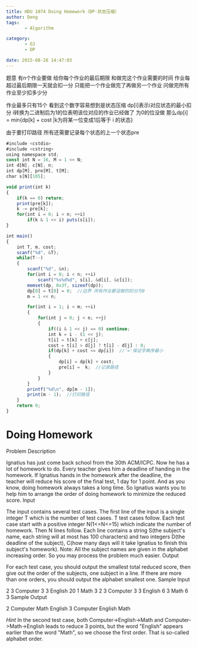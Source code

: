 ```yaml
---
title: HDU 1074 Doing Homework（DP·状态压缩）
author: Deng
tags: 
       - Algorithm

category: 
       - OJ
       - DP

date: 2015-08-28 14:47:03
---
```

题意 有n个作业要做 给你每个作业的最后期限 和做完这个作业需要的时间 作业每超过最后期限一天就会扣一分 只能把一个作业做完了再做另一个作业 问做完所有作业至少扣多少分

作业最多只有15个 看到这个数字容易想到是状态压缩 dp[i]表示i对应状态的最小扣分 i转换为二进制后为1的位表明该位对应的作业已经做了 为0的位没做 那么dp[i] = min{dp[k] + cost |k为将某一位变成1后等于 i 的状态}

由于要打印路径 所有还需要记录每个状态的上一个状态pre

```js 
#include <cstdio>
#include <cstring>
using namespace std;
const int N = 16, M = 1 << N;
int d[N], c[N], n;
int dp[M], pre[M], t[M];
char s[N][105];

void print(int k)
{
    if(k == 0) return;
    print(pre[k]);
    k -= pre[k];
    for(int i = 0; i < n; ++i)
        if(k & 1 << i) puts(s[i]);
}

int main()
{
    int T, m, cost;
    scanf("%d", &T);
    while(T--)
    {
        scanf("%d", &n);
        for(int i = 0; i < n; ++i)
            scanf("%s%d%d", s[i], &d[i], &c[i]);
        memset(dp, 0x3f, sizeof(dp));
        dp[0] = t[0] = 0;  //边界 所有作业都没做的扣分为0
        m = 1 << n;

        for(int i = 1; i < m; ++i)
        {
            for(int j = 0; j < n; ++j)
            {
                if((i & 1 << j) == 0) continue;
                int k = i - (1 << j);
                t[i] = t[k] + c[j];
                cost = t[i] > d[j] ? t[i] - d[j] : 0;
                if(dp[k] + cost <= dp[i])  //'='保证字典序最小
                {
                    dp[i] = dp[k] + cost;
                    pre[i] =  k;  //记录路径
                }
            }
        }
        printf("%d\n", dp[m - 1]);
        print(m - 1);  //打印路径
    }
    return 0;
}
```

# Doing Homework

Problem Description

Ignatius has just come back school from the 30th ACM/ICPC. Now he has a lot of homework to do. Every teacher gives him a deadline of handing in the homework. If Ignatius hands in the homework after the deadline, the teacher will reduce his score of the final test, 1 day for 1 point. And as you know, doing homework always takes a long time. So Ignatius wants you to help him to arrange the order of doing homework to minimize the reduced score.
Input

The input contains several test cases. The first line of the input is a single integer T which is the number of test cases. T test cases follow.
Each test case start with a positive integer N(1<=N<=15) which indicate the number of homework. Then N lines follow. Each line contains a string S(the subject's name, each string will at most has 100 characters) and two integers D(the deadline of the subject), C(how many days will it take Ignatius to finish this subject's homework).
Note: All the subject names are given in the alphabet increasing order. So you may process the problem much easier.
Output

For each test case, you should output the smallest total reduced score, then give out the order of the subjects, one subject in a line. If there are more than one orders, you should output the alphabet smallest one.
Sample Input

2 3 Computer 3 3 English 20 1 Math 3 2 3 Computer 3 3 English 6 3 Math 6 3
Sample Output

2 Computer Math English 3 Computer English Math

*Hint* In the second test case, both Computer->English->Math and Computer->Math->English leads to reduce 3 points, but the word "English" appears earlier than the word "Math", so we choose the first order. That is so-called alphabet order.